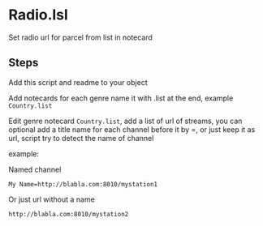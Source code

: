 # Radio.lsl #

Set radio url for parcel from list in notecard


## Steps ##

Add this script and readme to your object

Add notecards for each genre name it with .list at the end, example `Country.list`

Edit genre notecard `Country.list`, add a list of url of streams, you can optional add a title name for each channel before it by =, or just keep it as url, script try to detect the name of channel

example:

Named channel

	My Name=http://blabla.com:8010/mystation1

Or just url without a name

	http://blabla.com:8010/mystation2
